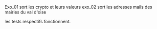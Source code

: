 Exo_01 sort les crypto et leurs valeurs
exo_02 sort les adresses mails des mairies du val d'oise

les tests respectifs fonctionnent.
